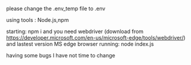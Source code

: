 please change the .env_temp file to .env

using tools : Node.js,npm


starting:
npm i
and you need webdriver (download from https://developer.microsoft.com/en-us/microsoft-edge/tools/webdriver/)
and lastest version MS edge browser
running:
node index.js

having some bugs
I have not time to change
